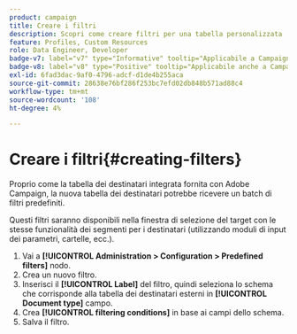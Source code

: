 ```yaml
---
product: campaign
title: Creare i filtri
description: Scopri come creare filtri per una tabella personalizzata
feature: Profiles, Custom Resources
role: Data Engineer, Developer
badge-v7: label="v7" type="Informative" tooltip="Applicabile a Campaign Classic v7"
badge-v8: label="v8" type="Positive" tooltip="Applicabile anche a Campaign v8"
exl-id: 6fad3dac-9af0-4796-adcf-d1de4b255aca
source-git-commit: 28638e76bf286f253bc7efd02db848b571ad88c4
workflow-type: tm+mt
source-wordcount: '108'
ht-degree: 4%

---
```


# Creare i filtri{#creating-filters}

Proprio come la tabella dei destinatari integrata fornita con Adobe Campaign, la nuova tabella dei destinatari potrebbe ricevere un batch di filtri predefiniti.

Questi filtri saranno disponibili nella finestra di selezione del target con le stesse funzionalità dei segmenti per i destinatari (utilizzando moduli di input dei parametri, cartelle, ecc.).

1. Vai a **[!UICONTROL Administration > Configuration > Predefined filters]** nodo.
1. Crea un nuovo filtro.
1. Inserisci il **[!UICONTROL Label]** del filtro, quindi seleziona lo schema che corrisponde alla tabella dei destinatari esterni in **[!UICONTROL Document type]** campo.
1. Crea **[!UICONTROL filtering conditions]** in base ai campi dello schema.
1. Salva il filtro.
